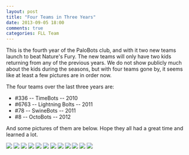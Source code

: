 ```yaml
---
layout: post
title: "Four Teams in Three Years"
date: 2013-09-05 18:00
comments: true
categories: FLL Team
---
```


This is the fourth year of the PaloBots club, and with it two new teams launch to beat Nature's Fury.  The new teams will only have two
kids returning from any of the previous years.  We do not show publicly much about the kids during the seasons, but with four teams
gone by, it seems like at least a few pictures are in order now.

The four teams over the last three years are:

   * #336 -- TimeBots -- 2010
   * #6763 -- Lightning Bolts -- 2011
   * #78 -- SwineBots -- 2011
   * #8 -- OctoBots -- 2012

And some pictures of them are below.  Hope they all had a great time and learned a lot.

<img src="/images/four-teams-in-three-years/IMG_9325.jpg" />

<img src="/images/four-teams-in-three-years/IMG_9406_2_5_2.jpg" />

<img src="/images/four-teams-in-three-years/IMG_7685_FieldSet_v2_w2456.jpg" />

<img src="/images/four-teams-in-three-years/203-Tournament_w1528.jpg" />

<img src="/images/four-teams-in-three-years/205-Tournament_w1528.jpg" />

<img src="/images/four-teams-in-three-years/IMG_7865_3.jpg" />

<img src="/images/four-teams-in-three-years/IMG_0777.jpg" />

<img src="/images/four-teams-in-three-years/IMG_0795.jpg" />

<img src="/images/four-teams-in-three-years/Ramp-02_page.jpg" />

<img src="/images/four-teams-in-three-years/Ramp-01.jpg" />

<img src="/images/four-teams-in-three-years/Ramp-44.jpg" />

<img src="/images/four-teams-in-three-years/Ramp-66.jpg" />

